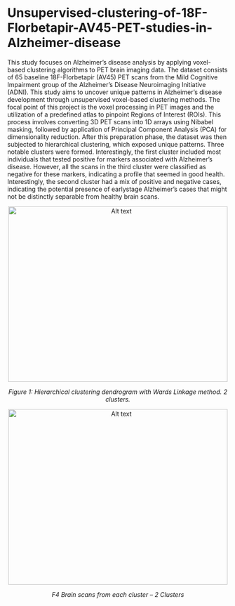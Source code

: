 # Unsupervised-clustering-of-18F-Florbetapir-AV45-PET-studies-in-Alzheimer-disease
This study focuses on Alzheimer’s disease analysis
by applying voxel-based clustering algorithms to PET brain
imaging data. The dataset consists of 65 baseline 18F-Florbetapir
(AV45) PET scans from the Mild Cognitive Impairment group
of the Alzheimer’s Disease Neuroimaging Initiative (ADNI).
This study aims to uncover unique patterns in Alzheimer’s
disease development through unsupervised voxel-based clustering
methods. The focal point of this project is the voxel processing in PET images and the utilization of a predefined atlas
to pinpoint Regions of Interest (ROIs). This process involves
converting 3D PET scans into 1D arrays using Nibabel masking,
followed by application of Principal Component Analysis (PCA)
for dimensionality reduction. After this preparation phase, the
dataset was then subjected to hierarchical clustering, which
exposed unique patterns. Three notable clusters were formed.
Interestingly, the first cluster included most individuals that
tested positive for markers associated with Alzheimer’s disease.
However, all the scans in the third cluster were classified as
negative for these markers, indicating a profile that seemed in
good health. Interestingly, the second cluster had a mix of positive
and negative cases, indicating the potential presence of earlystage Alzheimer’s cases that might not be distinctly separable
from healthy brain scans.
<div align="center">
    <img src="clustering of PET scans main/Hierarchical clustering.jpeg" alt="Alt text" title="Hover text" height="400" width="500"/>
    <p><em>Figure 1: Hierarchical clustering dendrogram with Wards Linkage method. 2 clusters.</em></p>
</div>
<div align="center">
    <img src="clustering of PET scans main/Cluster.jpeg" alt="Alt text" title="Hover text" height="400" width="500"/>
    <p><em>F4 Brain scans from each cluster – 2 Clusters</em></p>
</div>
